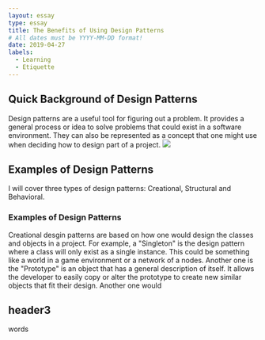 ```yaml
---
layout: essay
type: essay
title: The Benefits of Using Design Patterns
# All dates must be YYYY-MM-DD format!
date: 2019-04-27
labels:
  - Learning
  - Etiquette
---
```

<h2>Quick Background of Design Patterns</h2>
Design patterns are a useful tool for figuring out a problem. It provides a general process or idea to solve problems that could exist in a software environment. They can also be represented as a concept that one might use when deciding how to design part of a project.
<img class="ui image" src="{{ site.baseurl }}/images/so-logo.png">

<h2>Examples of Design Patterns</h2>
I will cover three types of design patterns: Creational, Structural and Behavioral.

<h3>Examples of Design Patterns</h2>
 Creational desgin patterns are based on how one would design the classes and objects in a project. For example, a "Singleton" is the design pattern where a class will only exist as a single instance. This could be something like a world in a game environment or a network of a nodes. Another one is the "Prototype" is an object that has a general description of itself. It allows the developer to easily copy or alter the prototype to create new similar objects that fit their design. Another one would 
<h2>header3</h2>
words
